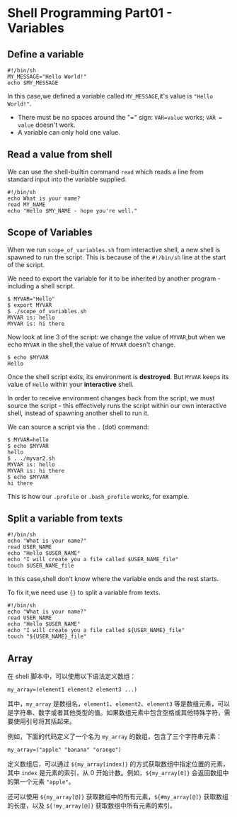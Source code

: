 # Shell Programming Part01 - Variables

## Define a variable

```shell
#!/bin/sh
MY_MESSAGE="Hello World!"
echo $MY_MESSAGE
```

In this case,we defined a variable called `MY_MESSAGE`,it's value is `"Hello World!"`.

- There must be no spaces around the "=" sign: `VAR=value` works; `VAR = value` doesn't work.
- A variable can only hold one value.

## Read a value from shell

We can use the shell-builtin command `read` which reads a line from standard input into the variable supplied.

```shell
#!/bin/sh
echo What is your name?
read MY_NAME
echo "Hello $MY_NAME - hope you're well."
```

## Scope of Variables

When we run `scope_of_variables.sh` from interactive shell, a new shell is spawned to run the script. This is because of the `#!/bin/sh` line at the start of the script.

We need to export the variable for it to be inherited by another program - including a shell script.

```shell
$ MYVAR="Hello"
$ export MYVAR
$ ./scope_of_variables.sh
MYVAR is: hello
MYVAR is: hi there
```

Now look at line 3 of the script: we change the value of `MYVAR`,but when we echo `MYVAR` in the shell,the value of `MYVAR` doesn't change.

```shell
$ echo $MYVAR
Hello
```

Once the shell script exits, its environment is **destroyed**. But `MYVAR` keeps its value of `Hello` within your **interactive** shell.

In order to receive environment changes back from the script, we must source the script - this effectively runs the script within our own interactive shell, instead of spawning another shell to run it.

We can source a script via the `.` (dot) command:

```shell
$ MYVAR=hello
$ echo $MYVAR
hello
$ . ./myvar2.sh
MYVAR is: hello
MYVAR is: hi there
$ echo $MYVAR
hi there
```

This is how our `.profile` or `.bash_profile` works, for example.

## Split a variable from texts

```shell
#!/bin/sh
echo "What is your name?"
read USER_NAME
echo "Hello $USER_NAME"
echo "I will create you a file called $USER_NAME_file"
touch $USER_NAME_file
```

In this case,shell don't know where the variable ends and the rest starts. 

To fix it,we need use `{}` to split a variable from texts.

```shell
#!/bin/sh
echo "What is your name?"
read USER_NAME
echo "Hello $USER_NAME"
echo "I will create you a file called ${USER_NAME}_file"
touch "${USER_NAME}_file"
```

## Array

在 shell 脚本中，可以使用以下语法定义数组：

```
my_array=(element1 element2 element3 ...)
```

其中，`my_array` 是数组名，`element1`、`element2`、`element3` 等是数组元素，可以是字符串、数字或者其他类型的值。如果数组元素中包含空格或其他特殊字符，需要使用引号将其括起来。

例如，下面的代码定义了一个名为 `my_array` 的数组，包含了三个字符串元素：

```
my_array=("apple" "banana" "orange")
```

定义数组后，可以通过 `${my_array[index]}` 的方式获取数组中指定位置的元素，其中 `index` 是元素的索引，从 0 开始计数。例如，`${my_array[0]}` 会返回数组中的第一个元素 `"apple"`。

还可以使用 `${my_array[@]}` 获取数组中的所有元素，`${#my_array[@]}` 获取数组的长度，以及 `${!my_array[@]}` 获取数组中所有元素的索引。